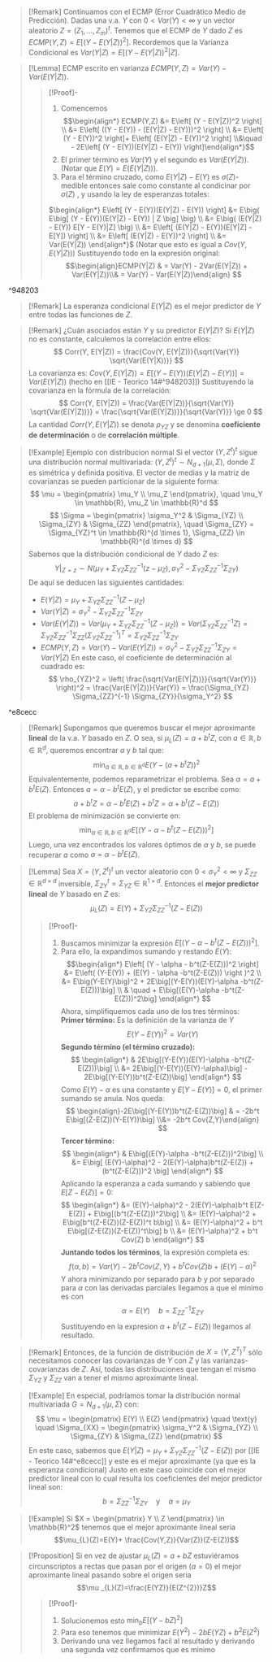 >[!Remark]
>Continuamos con el ECMP (Error Cuadrático Medio de Predicción). Dadas una v.a. $Y$ con $0 < Var(Y) < \infty$ y un vector aleatorio $Z=(Z_1, \dots, Z_m)^t$. 
>Tenemos que el ECMP de $Y$ dado $Z$ es $ECMP(Y,Z) = E[(Y-E(Y|Z))^2]$.
>Recordemos que la Varianza Condicional es $Var(Y|Z) = E[(Y-E(Y|Z))^2|Z]$.

>[!Lemma] ECMP escrito en varianza
>$ECMP(Y,Z) = Var(Y) - Var(E(Y|Z))$.
>>[!Proof]-
>>1. Comencemos $$\begin{align*} ECMP(Y,Z) &= E\left[ (Y - E(Y|Z))^2 \right] \\ &= E\left[ ((Y - E(Y)) - (E(Y|Z) - E(Y)))^2 \right] \\ &= E\left[ (Y - E(Y))^2 \right]+ E\left[ (E(Y|Z) - E(Y))^2 \right] \\&\quad - 2E\left[ (Y - E(Y))(E(Y|Z) - E(Y)) \right]\end{align*}$$
>>2. El primer término es $Var(Y)$ y el segundo es $Var(E(Y|Z))$. (Notar que $E(Y)=E(E(Y|Z))$).
>>3. Para el término cruzado, como $E(Y|Z)-E(Y)$ es $\sigma(Z)$-medible entonces sale como constante al condicinar por ${} \sigma(Z) {}$  , y usando la ley de esperanzas totales:
>>
>>$\begin{align*} E\left[ (Y - E(Y))(E(Y|Z) - E(Y)) \right] &= E\big( E\big[ (Y - E(Y))(E(Y|Z) - E(Y)) | Z \big] \big) \\ &= E\big( (E(Y|Z) - E(Y)) E[Y - E(Y)|Z] \big) \\ &= E\left[ (E(Y|Z) - E(Y))(E[Y|Z] - E[Y]) \right] \\ &= E\left[ (E(Y|Z) - E(Y))^2 \right] \\ &= Var(E(Y|Z)) \end{align*}$
>>(Notar que esto es igual a $Cov(Y,E(Y|Z))$) 
>>Sustituyendo todo en la expresión original:
>>$$\begin{align}ECMP(Y|Z) & = Var(Y) - 2Var(E(Y|Z)) + Var(E(Y|Z))\\& = Var(Y) - Var(E(Y|Z))\end{align} $$

^948203

>[!Remark]
>La esperanza condicional $E(Y|Z)$ es el mejor predictor de $Y$ entre todas las funciones de $Z$.

>[!Remark]
>¿Cuán asociados están $Y$ y su predictor $E(Y|Z)$?
>Si $E(Y|Z)$ no es constante, calculemos la correlación entre ellos:
>$$ Corr(Y, E(Y|Z)) = \frac{Cov(Y, E(Y|Z))}{\sqrt{Var(Y)} \sqrt{Var(E(Y|X))}} $$
>La covarianza es:
>$Cov(Y, E(Y|Z)) = E[(Y-E(Y))(E(Y|Z)-E(Y))] = Var(E(Y|Z))$ (hecho en [[IE - Teorico 14#^948203]]) 
>Sustituyendo la covarianza en la fórmula de la correlación:
>$$ Corr(Y, E(Y|Z)) = \frac{Var(E(Y|Z))}{\sqrt{Var(Y)} \sqrt{Var(E(Y|Z))}} = \frac{\sqrt{Var(E(Y|Z))}}{\sqrt{Var(Y)}} \ge 0 $$
>La cantidad $Corr(Y, E(Y|Z))$ se denota $\rho_{YZ}$ y se denomina **coeficiente de determinación** o de **correlación múltiple**.

>[!Example] Ejemplo con distribucion normal
>Si el vector $(Y, Z^t)^t$ sigue una distribución normal multivariada:
>$(Y, Z^t)^t \sim N_{d+1}(\mu, \Sigma)$, donde $\Sigma$ es simétrica y definida positiva.
>El vector de medias y la matriz de covarianzas se pueden particionar de la siguiente forma:
>$$ \mu = \begin{pmatrix} \mu_Y \\ \mu_Z \end{pmatrix}, \quad \mu_Y \in \mathbb{R}, \mu_Z \in \mathbb{R}^d $$
>$$ \Sigma = \begin{pmatrix} \sigma_Y^2 & \Sigma_{YZ} \\ \Sigma_{ZY} & \Sigma_{ZZ} \end{pmatrix}, \quad \Sigma_{ZY} = \Sigma_{YZ}^t \in \mathbb{R}^{d \times 1}, \Sigma_{ZZ} \in \mathbb{R}^{d \times d} $$
>Sabemos que la distribución condicional de $Y$ dado $Z$ es: $$ Y|_{Z=z} \sim N(\mu_Y + \Sigma_{YZ} \Sigma_{ZZ}^{-1}(z-\mu_Z), \sigma_Y^2 - \Sigma_{YZ} \Sigma_{ZZ}^{-1} \Sigma_{ZY}) $$
>De aquí se deducen las siguientes cantidades:
> - $E(Y|Z) = \mu_Y + \Sigma_{YZ} \Sigma_{ZZ}^{-1}(Z-\mu_Z)$
> - $Var(Y|Z) = \sigma_Y^2 - \Sigma_{YZ} \Sigma_{ZZ}^{-1} \Sigma_{ZY}$
> - $Var(E(Y|Z)) = Var(\mu_Y + \Sigma_{YZ} \Sigma_{ZZ}^{-1}(Z-\mu_Z)) = Var(\Sigma_{YZ} \Sigma_{ZZ}^{-1}Z) = \Sigma_{YZ} \Sigma_{ZZ}^{-1} \Sigma_{ZZ} (\Sigma_{YZ} \Sigma_{ZZ}^{-1})^T = \Sigma_{YZ} \Sigma_{ZZ}^{-1} \Sigma_{ZY}$
> - $ECMP(Y,Z) = Var(Y) - Var(E(Y|Z)) = \sigma_Y^2 - \Sigma_{YZ} \Sigma_{ZZ}^{-1} \Sigma_{ZY} = Var(Y|Z)$
>En este caso, el coeficiente de determinación al cuadrado es:
>$$ \rho_{YZ}^2 = \left( \frac{\sqrt{Var(E(Y|Z))}}{\sqrt{Var(Y)}} \right)^2 = \frac{Var(E(Y|Z))}{Var(Y)} = \frac{\Sigma_{YZ} \Sigma_{ZZ}^{-1} \Sigma_{ZY}}{\sigma_Y^2} $$

^e8cecc

>[!Remark]
>Supongamos que queremos buscar el mejor aproximante **lineal** de la v.a. $Y$ basado en $Z$. O sea, si $\mu_L(Z) = a+b^t Z$, con $a \in \mathbb{R}, b \in \mathbb{R}^d$, queremos encontrar $a$ y $b$ tal que:
>$$ \min_{a \in \mathbb{R}, b \in \mathbb{R}^d} E\big(Y - (a+b^t Z)\big)^2$$
>Equivalentemente, podemos reparametrizar el problema. Sea $\alpha = a + b^t E(Z)$. Entonces $a = \alpha - b^t E(Z)$, y el predictor se escribe como:
>$$a+b^t Z = \alpha - b^t E(Z) + b^t Z = \alpha + b^t(Z-E(Z))$$El problema de minimización se convierte en:
>$$ \min_{\alpha \in \mathbb{R}, b \in \mathbb{R}^d} E[(Y - \alpha - b^t(Z-E(Z)))^2] $$
>Luego, una vez encontrados los valores óptimos de $\alpha$ y $b$, se puede recuperar $a$ como $a = \alpha - b^t E(Z)$.

>[!Lemma]
>Sea $X=(Y, Z^t)^t$ un vector aleatorio con $0 < \sigma_Y^2 < \infty$ y $\Sigma_{ZZ} \in \mathbb{R}^{d \times d}$ inversible, $\Sigma_{ZY}^t = \Sigma_{YZ} \in \mathbb{R}^{1 \times d}$. Entonces el **mejor predictor lineal** de $Y$ basado en $Z$ es:
>$$\mu_L(Z) = E(Y) + \Sigma_{YZ} \Sigma_{ZZ}^{-1} (Z-E(Z))$$
>>[!Proof]-
>>1. Buscamos minimizar la expresión $E[(Y - \alpha - b^t(Z-E(Z)))^2]$. 
>>2. Para ello, la expandimos sumando y restando $E(Y)$:$$\begin{align*} E\left[ (Y - \alpha - b^t(Z-E(Z)))^2 \right] &= E\left( (Y-E(Y)) + (E(Y) - \alpha -b^t(Z-E(Z))) \right )^2 \\ &= E\big(Y-E(Y)\big)^2 + 2E\big[(Y-E(Y))(E(Y)-\alpha -b^t(Z-E(Z)))\big] \\ & \quad + E\big[(E(Y)-\alpha -b^t(Z-E(Z)))^2\big] \end{align*} $$
>>Ahora, simplifiquemos cada uno de los tres términos:
>>**Primer término:** Es la definición de la varianza de $Y$ $$ E\big(Y-E(Y)\big)^2 = Var(Y)$$
>>**Segundo término (el término cruzado):**
>>$$ \begin{align*} & 2E\big[(Y-E(Y))(E(Y)-\alpha -b^t(Z-E(Z)))\big] \\ &= 2E\big[(Y-E(Y))(E(Y)-\alpha)\big] - 2E\big[(Y-E(Y))b^t(Z-E(Z))\big] \end{align*} $$
>>Como $E(Y)-\alpha$ es una constante y $E[Y-E(Y)]=0$, el primer sumando se anula. Nos queda:$$ \begin{align}-2E\big[(Y-E(Y))b^t(Z-E(Z))\big] & = -2b^t E\big[(Z-E(Z))(Y-E(Y))\big] \\&= -2b^t Cov(Z,Y)\end{align} $$
>>**Tercer término:**
>>$$ \begin{align*} & E\big[(E(Y)-\alpha -b^t(Z-E(Z)))^2\big] \\ &= E\big[ (E(Y)-\alpha)^2 - 2(E(Y)-\alpha)b^t(Z-E(Z)) + (b^t(Z-E(Z)))^2 \big] \end{align*} $$
>>Aplicando la esperanza a cada sumando y sabiendo que $E[Z-E(Z)]=0$:
>>$$ \begin{align*} &= (E(Y)-\alpha)^2 - 2(E(Y)-\alpha)b^t E[Z-E(Z)] + E\big[(b^t(Z-E(Z)))^2\big] \\ &= (E(Y)-\alpha)^2 + E\big[b^t(Z-E(Z))(Z-E(Z))^t b\big] \\ &= (E(Y)-\alpha)^2 + b^t E\big[(Z-E(Z))(Z-E(Z))^t\big] b \\ &= (E(Y)-\alpha)^2 + b^t Cov(Z) b \end{align*} $$
>>**Juntando todos los términos**, la expresión completa es:
>>$$f(\alpha ,b)= Var(Y) - 2b^t Cov(Z,Y) + b^t Cov(Z) b + (E(Y)-\alpha)^2 $$
>>Y ahora minimizando por separado para $b$ y por separado para $\alpha$ con las derivadas parciales llegamos a que el minimo es con $$\alpha =E(Y)\quad b=\Sigma^{-1}_{Z Z } \Sigma_{ZY}$$
>>Sustituyendo en la expresion $\alpha +b^{t}(Z-E(Z))$ llegamos al resultado.  

>[!Remark]
>Entonces, de la función de distribución de $X=(Y, Z^T)^T$ sólo necesitamos conocer las covarianzas de $Y$ con $Z$ y las varianzas-covarianzas de $Z$.
>Así, todas las distribuciones que tengan el mismo $\Sigma_{YZ}$ y $\Sigma_{ZZ}$ van a tener el mismo aproximante lineal.

>[!Example]
>En especial, podríamos tomar la distribución normal multivariada $G=N_{d+1}(\mu, \Sigma)$ con:
>$$ \mu = \begin{pmatrix} E(Y) \\ E(Z) \end{pmatrix} \quad \text{y} \quad \Sigma_{XX} = \begin{pmatrix} \sigma_Y^2 & \Sigma_{YZ} \\ \Sigma_{ZY} & \Sigma_{ZZ} \end{pmatrix} $$
>En este caso, sabemos que $E(Y|Z) = \mu_Y + \Sigma_{YZ}\Sigma_{ZZ}^{-1}(Z-E(Z))$ por [[IE - Teorico 14#^e8cecc]] y este es el mejor aproximante (ya que es la esperanza condicional)
>Justo en este caso coincide con el mejor predictor lineal con lo cual resulta los coeficientes del mejor predictor lineal son:
>$$ b = \Sigma_{ZZ}^{-1}\Sigma_{ZY} \quad \text{y} \quad a = \mu_Y $$

>[!Example]
>Si $X = \begin{pmatrix} Y \\ Z \end{pmatrix} \in \mathbb{R}^2$ tenemos que el mejor aproximante lineal seria $$\mu_{L}(Z)=E(Y)+ \frac{Cov(Y,Z)}{Var(Z)}(Z-E(Z))$$
>

>[!Proposition]
>Si en vez de ajustar $\mu_L(Z) = a+bZ$ estuviéramos circunscriptos a rectas que pasan por el origen ($a=0$) el mejor aproximante lineal pasando sobre el origen seria $$\mu _{L}(Z)=\frac{E(YZ)}{E(Z^{2})}Z$$
>>[!Proof]-
>> 1. Solucionemos esto $\min_b E[(Y-bZ)^2]$
>> 2. Para eso tenemos que minimizar $E(Y^{2})-2bE(YZ)+b^{2}E(Z^{2})$
>> 3. Derivando una vez llegamos facil al resultado y derivando una segunda vez confirmamos que es minimo
